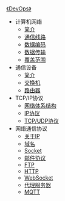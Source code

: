 [《DevOps》](index.md)

- 计算机网络
  - [简介](计算机网络/简介.md)
  - [通信线路](计算机网络/通信线路.md)
  - [数据编码](计算机网络/数据编码.md)
  - [数据传输](计算机网络/数据传输.md)
  - [覆盖范围](计算机网络/覆盖范围.md)
- 通信设备
  - [简介](通信设备/简介.md)
  - [交换机](通信设备/交换机.md)
  - [路由器](通信设备/路由器.md)
- TCP/IP协议
  - [网络体系结构](TCP-IP协议/网络体系结构.md)
  - [IP协议](TCP-IP协议/IP协议.md)
  - [TCP/UDP协议](TCP-IP协议/TCP-UDP协议.md)
- 网络通信协议
  - [关于IP](网络通信协议/关于IP.md)
  - [域名](网络通信协议/域名.md)
  - [Socket](网络通信协议/Socket.md)
  - [邮件协议](网络通信协议/邮件协议.md)
  - [FTP](网络通信协议/FTP.md)
  - [HTTP](网络通信协议/HTTP.md)
  - [WebSocket](网络通信协议/WebSocket.md)
  - [代理服务器](网络通信协议/代理服务器.md)
  - [MQTT](网络通信协议/MQTT.md)
